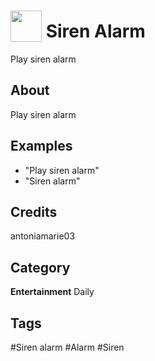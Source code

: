 # <img src="https://raw.githack.com/FortAwesome/Font-Awesome/master/svgs/solid/robot.svg" card_color="#22A7F0" width="50" height="50" style="vertical-align:bottom"/> Siren Alarm
Play siren alarm

## About
Play siren alarm

## Examples
* "Play siren alarm"
* "Siren alarm"

## Credits
antoniamarie03

## Category
**Entertainment**
Daily

## Tags
#Siren alarm
#Alarm
#Siren

